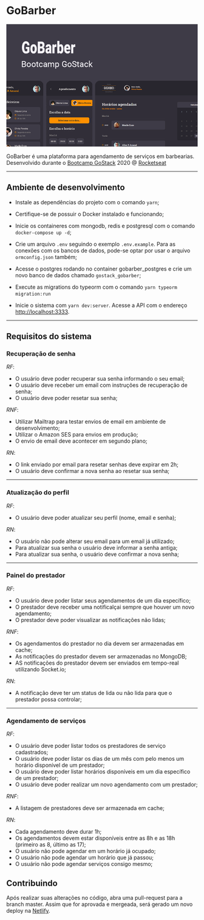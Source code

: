 # GoBarber

<p align="center">
  <img alt="Banner GoBarber" src="./.github/banner.png">
</p>

GoBarber é uma plataforma para agendamento de serviços em barbearias. Desenvolvido durante o [Bootcamp GoStack](https://pages.rocketseat.com.br/gostack) 2020 @ [Rocketseat](https://rocketseat.com.br/)

------

## Ambiente de desenvolvimento

- Instale as dependências do projeto com o comando `yarn`;

- Certifique-se de possuir o Docker instalado e funcionando;

- Inicie os containeres com mongodb, redis e postgresql com o comando `docker-compose up -d`;

- Crie um arquivo `.env` seguindo o exemplo `.env.example`. Para as conexões com os bancos de dados, pode-se optar por usar o arquivo `ormconfig.json` também;

- Acesse o postgres rodando no container gobarber_postgres e crie um novo banco de dados chamado `gostack_gobarber`;

- Execute as migrations do typeorm com o comando `yarn typeorm migration:run`

- Inicie o sistema com `yarn dev:server`. Acesse a API com o endereço [http://localhost:3333](http://localhost:3333).

------

## Requisitos do sistema

### Recuperação de senha

*RF*:

- O usuário deve poder recuperar sua senha informando o seu email;
- O usuário deve receber um email com instruções de recuperação de senha;
- O usuário deve poder resetar sua senha;

*RNF*:

- Utilizar Mailtrap para testar envios de email em ambiente de desenvolvimento;
- Utilizar o Amazon SES para envios em produção;
- O envio de email deve acontecer em segundo plano;

*RN*:

- O link enviado por email para resetar senhas deve expirar em 2h;
- O usuário deve confirmar a nova senha ao resetar sua senha;

------

### Atualização do perfil

*RF*:

- O usuário deve poder atualizar seu perfil (nome, email e senha);

*RN*:

- O usuário não pode alterar seu email para um email já utilizado;
- Para atualizar sua senha o usuário deve informar a senha antiga;
- Para atualizar sua senha, o usuário deve confirmar a nova senha;

------

### Painel do prestador

*RF*:

- O usuário deve poder listar seus agendamentos de um dia específico;
- O prestador deve receber uma notificalçai sempre que houver um novo agendamento;
- O prestador deve poder visualizar as notificações não lidas;

*RNF*:

- Os agendamentos do prestador no dia devem ser armazenadas em cache;
- As notificações do prestador devem ser armazenadas no MongoDB;
- AS notificações do prestador devem ser enviados em tempo-real utilizando Socket.io;

*RN*:

- A notificação deve ter um status de lida ou não lida para que o prestador possa controlar;

------

### Agendamento de serviços

*RF*:

- O usuário deve poder listar todos os prestadores de serviço cadastrados;
- O usuário deve poder listar os dias de um mês com pelo menos um horário disponível de um prestador;
- O usuário deve poder listar horários disponíveis em um dia específico de um prestador;
- O usuário deve poder realizar um novo agendamento com um prestador;

*RNF*:

- A listagem de prestadores deve ser armazenada em cache;

*RN*:

- Cada agendamento deve durar 1h;
- Os agendamentos devem estar disponíveis entre as 8h e as 18h (primeiro as 8, último as 17);
- O usuário não pode agendar em um horário já ocupado;
- O usuário não pode agendar um horário que já passou;
- O usuário não pode agendar serviços consigo mesmo;

## Contribuindo

Após realizar suas alterações no código, abra uma pull-request para a branch master. Assim que for aprovada e mergeada, será gerado um novo deploy na [Netlify](https://www.netlify.com/).
